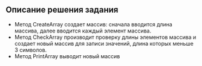 ## Описание решения задания
- Метод CreateArray создает массив: сначала вводится длина массива, далее вводится каждый элемент массива.
- Метод CheckArray производит проверку длины элементов массива и создает новый массив для записи значений, длина которых меньше 3 символов. 
- Метод PrintArray выводит новый массив